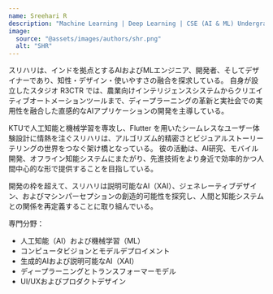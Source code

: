 ```yaml
---
name: Sreehari R
description: "Machine Learning | Deep Learning | CSE (AI & ML) Undergrad"
image:
  source: "@assets/images/authors/shr.png"
  alt: "SHR"
---
```


スリハリは、インドを拠点とするAIおよびMLエンジニア、開発者、そしてデザイナーであり、知性・デザイン・使いやすさの融合を探求している。
自身が設立したスタジオ R3CTR では、農業向けインテリジェンスシステムからクリエイティブオートメーションツールまで、ディープラーニングの革新と実社会での実用性を融合した直感的なAIアプリケーションの開発を主導している。

KTUで人工知能と機械学習を専攻し、Flutter を用いたシームレスなユーザー体験設計に情熱を注ぐスリハリは、アルゴリズム的精密さとビジュアルストーリーテリングの世界をつなぐ架け橋となっている。
彼の活動は、AI研究、モバイル開発、オフライン知能システムにまたがり、先進技術をより身近で効率的かつ人間中心的な形で提供することを目指している。

開発の枠を超えて、スリハリは説明可能なAI（XAI）、ジェネレーティブデザイン、およびマシンパーセプションの創造的可能性を探究し、人間と知能システムとの関係を再定義することに取り組んでいる。

専門分野：

- 人工知能（AI）および機械学習（ML）  
- コンピュータビジョンとモデルデプロイメント  
- 生成的AIおよび説明可能なAI（XAI）  
- ディープラーニングとトランスフォーマーモデル  
- UI/UXおよびプロダクトデザイン  
